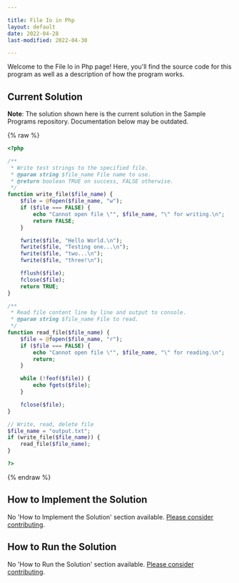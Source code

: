 ```yaml
---

title: File Io in Php
layout: default
date: 2022-04-28
last-modified: 2022-04-30

---
```


Welcome to the File Io in Php page! Here, you'll find the source code for this program as well as a description of how the program works.

## Current Solution

**Note**: The solution shown here is the current solution in the Sample Programs repository. Documentation below may be outdated.

{% raw %}

```php
<?php

/**
 * Write test strings to the specified file.
 * @param string $file_name File name to use.
 * @return boolean TRUE on success, FALSE otherwise.
 */
function write_file($file_name) {
    $file = @fopen($file_name, "w");
    if ($file === FALSE) {
        echo "Cannot open file \"", $file_name, "\" for writing.\n";
        return FALSE;
    }

    fwrite($file, "Hello World.\n");
    fwrite($file, "Testing one...\n");
    fwrite($file, "two...\n");
    fwrite($file, "three!\n");

    fflush($file);
    fclose($file);
    return TRUE;
}

/**
 * Read file content line by line and output to console.
 * @param string $file_name File to read.
 */
function read_file($file_name) {
    $file = @fopen($file_name, "r");
    if ($file === FALSE) {
        echo "Cannot open file \"", $file_name, "\" for reading.\n";
        return;
    }

    while (!feof($file)) {
        echo fgets($file);
    }

    fclose($file);
}

// Write, read, delete file
$file_name = "output.txt";
if (write_file($file_name)) {
    read_file($file_name);
}

?>
```

{% endraw %}

## How to Implement the Solution

No 'How to Implement the Solution' section available. [Please consider contributing](https://github.com/TheRenegadeCoder/sample-programs-website).

## How to Run the Solution

No 'How to Run the Solution' section available. [Please consider contributing](https://github.com/TheRenegadeCoder/sample-programs-website).